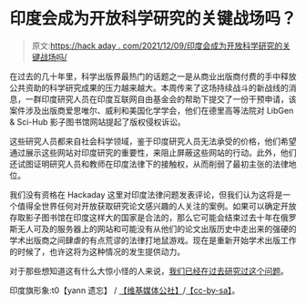 # 印度会成为开放科学研究的关键战场吗？

> 原文:[https://hack aday . com/2021/12/09/印度会成为开放科学研究的关键战场吗/](https://hackaday.com/2021/12/09/could-india-be-the-crucial-battleground-for-open-access-to-scientific-research/)

在过去的几十年里，科学出版界最热门的话题之一是从商业出版商付费的手中释放公共资助的科学研究成果的压力越来越大。本周传来了这场持续战斗的新战线的消息，一群印度研究人员在印度互联网自由基金会的帮助下提交了一份干预申请，该案件涉及出版商爱思唯尔、威利和美国化学学会，他们在德里高等法院对 LibGen & Sci-Hub 影子图书馆网站提起了版权侵权诉讼。

这些研究人员都来自社会科学领域，鉴于印度研究人员无法承受的价格，他们希望通过展示这些网站对印度研究的重要性，来阻止屏蔽这些网站的行动。此外，他们还试图证明研究人员和教师在印度法律下的接触权，从而削弱了最初主张的法律地位。

我们没有资格在 Hackaday 这里对印度法律问题发表评论，但我们认为这将是一个值得全世界任何对开放获取研究论文感兴趣的人关注的案例。如果可以确定开放存取影子图书馆在印度这样大的国家是合法的，那么它可能会结束过去十年在俄罗斯无人可及的服务器上的网站和可能没有从他们的论文出版历史中走出来的强硬的学术出版商之间肆虐的有点荒谬的法律打地鼠游戏。现在是重新开始学术出版工作的时候了，也许这将为这种情况的发生提供动力。

对于那些想知道这有什么大惊小怪的人来说，[我们已经在过去研究过这个问题](https://hackaday.com/2018/11/27/sci-hub-breaking-down-the-paywalls/)。

印度旗形象:t0【yann 遗忘】 / [【维基媒体公社】](https://commons.wikimedia.org/wiki/File:Flag_of_India,_New_Delhi.jpg)/[【cc-by-sa】](https://creativecommons.org/licenses/by-sa/3.0/)。